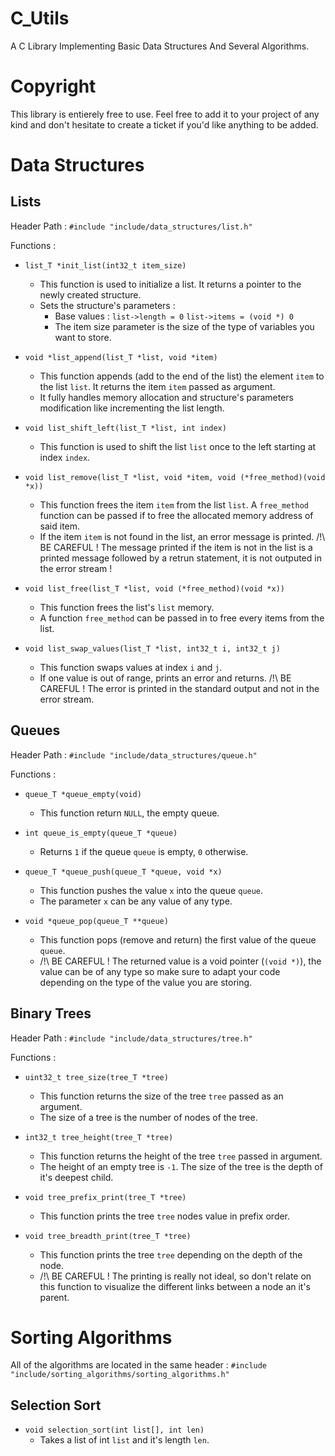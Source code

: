 # C_Utils
A C Library Implementing Basic Data Structures And Several Algorithms.

# Copyright
This library is entierely free to use. Feel free to add it to your project of any kind and don't hesitate to create a ticket if you'd like anything to be added.

# Data Structures

## Lists
Header Path : ```#include "include/data_structures/list.h"```

Functions : 
* ```list_T *init_list(int32_t item_size)```
    * This function is used to initialize a list. It returns a pointer to the newly created structure.
    * Sets the structure's parameters : 
        * Base values : ```list->length = 0```
                            ```list->items = (void *) 0```
        * The item size parameter is the size of the type of variables you want to store.

* ```void *list_append(list_T *list, void *item)```
    * This function appends (add to the end of the list) the element ```item``` to the list ```list```. It returns the item ```item``` passed as argument.
    * It fully handles memory allocation and structure's parameters modification like incrementing the list length.

* ```void list_shift_left(list_T *list, int index)```
    * This function is used to shift the list ```list``` once to the left starting at index ```index```.

* ```void list_remove(list_T *list, void *item, void (*free_method)(void *x))```
    * This function frees the item ```item``` from the list ```list```. A ```free_method``` function can be passed if to free the allocated memory address of said item.
    * If the item ```item``` is not found in the list, an error message is printed. /!\ BE CAREFUL ! The message printed if the item is not in the list is a printed message followed by a retrun statement, it is not outputed in the error stream !

* ```void list_free(list_T *list, void (*free_method)(void *x))```
    * This function frees the list's ```list``` memory.
    * A function ```free_method``` can be passed in to free every items from the list.

* ```void list_swap_values(list_T *list, int32_t i, int32_t j)```
    * This function swaps values at index ```i``` and ```j```.
    * If one value is out of range, prints an error and returns. /!\ BE CAREFUL ! The error is printed in the standard output and not in the error stream.

## Queues
Header Path : ```#include "include/data_structures/queue.h"```

Functions :
* ```queue_T *queue_empty(void)```
    * This function return ```NULL```, the empty queue.

* ```int queue_is_empty(queue_T *queue)```
    * Returns ```1``` if the queue ```queue``` is empty, ```0``` otherwise.

* ```queue_T *queue_push(queue_T *queue, void *x)```
    * This function pushes the value ```x``` into the queue ```queue```.
    * The parameter ```x``` can be any value of any type.

* ```void *queue_pop(queue_T **queue)```
    * This function pops (remove and return) the first value of the queue ```queue```.
    * /!\ BE CAREFUL ! The returned value is a void pointer (```(void *)```), the value can be of any type so make sure to adapt your code depending on the type of the value you are storing.

## Binary Trees
Header Path : ```#include "include/data_structures/tree.h"```

Functions :
* ```uint32_t tree_size(tree_T *tree)```
    * This function returns the size of the tree ```tree``` passed as an argument. 
    * The size of a tree is the number of nodes of the tree.

* ```int32_t tree_height(tree_T *tree)```
    * This function returns the height of the tree ```tree``` passed in argument.
    * The height of an empty tree is ```-1```. The size of the tree is the depth of it's deepest child.

* ```void tree_prefix_print(tree_T *tree)```
    * This function prints the tree ```tree``` nodes value in prefix order.

* ```void tree_breadth_print(tree_T *tree)```
    * This function prints the tree ```tree``` depending on the depth of the node.
    * /!\ BE CAREFUL ! The printing is really not ideal, so don't relate on this function to visualize the different links between a node an it's parent.

# Sorting Algorithms
All of the algorithms are located in the same header : ```#include "include/sorting_algorithms/sorting_algorithms.h"```

## Selection Sort
* ```void selection_sort(int list[], int len)```
    * Takes a list of int ```list``` and it's length ```len```.